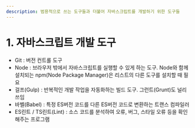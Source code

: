```yaml
---
description: 범용적으로 쓰는 도구들과 더불어 자바스크립트를 개발하기 위한 도구들
---
```


# 1. 자바스크립트 개발 도구

* Git : 버전 컨트롤 도구
* Node : 브라우저 밖에서 자바스크립트를 실행할 수 있게 하는 도구. Node와 함께 설치되는 npm\(Node Package Manager\)은 리스트의 다른 도구를 설치할 때 필요
* 걸프\(Gulp\) : 반복적인 개발 작업을 자동화하는 빌드 도구. 그런트\(Grunt\)도 널리 쓰임
* 바벨\(Babel\) : 특정 ES버전 코드를 다른 ES버전 코드로 변환하는 트랜스 컴파일러
* ES린트 / TS린트\(Lint\) : 소스 코드를 분석하여 오류, 버그, 스타일 오류 등을 확인해주는 프로그램


